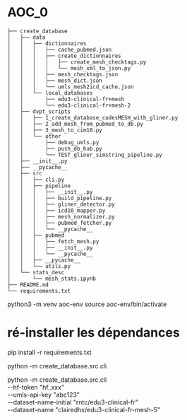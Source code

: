# AOC_0
```text
├── create_database
│   ├── data
│   │   ├── dictionnaires
│   │   │   ├── cache_pubmed.json
│   │   │   ├── create_dictionnaires
│   │   │   │   ├── create_mesh_checktags.py
│   │   │   │   └── mesh_xml_to_json.py
│   │   │   ├── mesh_checktags.json
│   │   │   ├── mesh_dict.json
│   │   │   └── umls_mesh2icd_cache.json
│   │   └── local_databases
│   │       ├── edu3-clinical-fr+mesh
│   │       └── edu3-clinical-fr+mesh-2
│   ├── dvpt_scripts
│   │   ├── 1_create_database_codesMESH_with_gliner.py
│   │   ├── 2_add_mesh_from_pubmed_to_db.py
│   │   ├── 3_mesh_to_cim10.py
│   │   └── other
│   │       ├── debug_umls.py
│   │       ├── push_db_hub.py
│   │       └── TEST_gliner_simstring_pipeline.py
│   ├── __init__.py
│   ├── __pycache__
│   ├── src
│   │   ├── cli.py
│   │   ├── pipeline
│   │   │   ├── __init__.py
│   │   │   ├── build_pipeline.py
│   │   │   ├── gliner_detector.py
│   │   │   ├── icd10_mapper.py
│   │   │   ├── mesh_normalizer.py
│   │   │   ├── pubmed_fetcher.py
│   │   │   └── __pycache__
│   │   ├── pubmed
│   │   │   ├── fetch_mesh.py
│   │   │   ├── __init__.py
│   │   │   └── __pycache__
│   │   ├── __pycache__
│   │   └── utils.py
│   └── stats_desc
│       └── mesh_stats.ipynb
├── README.md
└── requirements.txt
```


python3 -m venv aoc-env
source aoc-env/bin/activate

# ré-installer les dépendances
pip install -r requirements.txt

python -m create_database.src.cli


python -m create_database.src.cli \
  --hf-token "hf_xxx" \
  --umls-api-key "abc123" \
  --dataset-name-initial "rntc/edu3-clinical-fr"\
  --dataset-name "clairedhx/edu3-clinical-fr-mesh-5"
